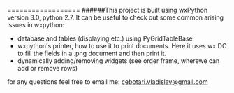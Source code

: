 ==================
######This project is built using wxPython version 3.0, python 2.7. It can be useful to check out some common arising issues in wxpython:
* database and tables (displaying etc.) using PyGridTableBase
* wxpython's printer, how to use it to print documents. Here it uses wx.DC to fill the fields in a .png document and then print it.
* dynamically adding/removing widgets (see order frame, wherewe can add or remove rows)

for any questions feel free to email me: cebotari.vladislav@gmail.com
